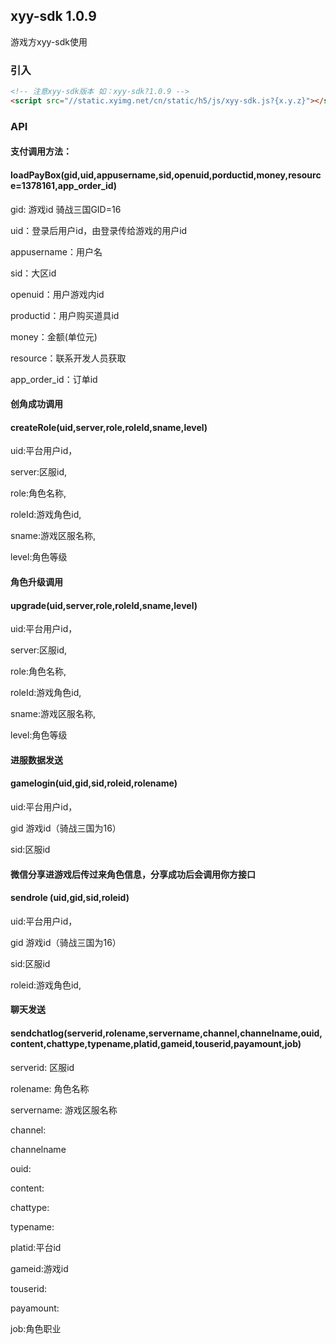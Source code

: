## xyy-sdk 1.0.9

游戏方xyy-sdk使用

### 引入
```html
<!-- 注意xyy-sdk版本 如：xyy-sdk?1.0.9 -->
<script src="//static.xyimg.net/cn/static/h5/js/xyy-sdk.js?{x.y.z}"></script>
```
### API

#### 支付调用方法：

#### loadPayBox(gid,uid,appusername,sid,openuid,porductid,money,resource=1378161,app_order_id)

gid: 游戏id 骑战三国GID=16

uid：登录后用户id，由登录传给游戏的用户id

appusername：用户名

sid：大区id

openuid：用户游戏内id

productid：用户购买道具id

money：金额(单位元)

resource：联系开发人员获取

app_order_id：订单id

#### 创角成功调用

#### createRole(uid,server,role,roleId,sname,level)

uid:平台用户id，

server:区服id,

role:角色名称,

roleId:游戏角色id,

sname:游戏区服名称,

level:角色等级

#### 角色升级调用

#### upgrade(uid,server,role,roleId,sname,level)

uid:平台用户id，

server:区服id,

role:角色名称,

roleId:游戏角色id,

sname:游戏区服名称,

level:角色等级

#### 进服数据发送

#### gamelogin(uid,gid,sid,roleid,rolename)

uid:平台用户id，

gid 游戏id（骑战三国为16）

sid:区服id

#### 微信分享进游戏后传过来角色信息，分享成功后会调用你方接口

#### sendrole (uid,gid,sid,roleid) 

uid:平台用户id，

gid 游戏id（骑战三国为16）

sid:区服id

roleid:游戏角色id,

#### 聊天发送

#### sendchatlog(serverid,rolename,servername,channel,channelname,ouid,content,chattype,typename,platid,gameid,touserid,payamount,job)

serverid: 区服id

rolename: 角色名称

servername: 游戏区服名称

channel: 

channelname

ouid:

content:

chattype:

typename:

platid:平台id

gameid:游戏id

touserid:

payamount:

job:角色职业




